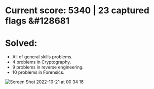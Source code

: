 # Current score: 5340 | 23 captured flags &#128681
# Solved: 
  - All of general skills problems.
  - 4 problems in Cryptography.
  - 9 problems in reverse engineering.
  - 10 problems in Forensics.

![Screen Shot 2022-10-21 at 00 34 16](https://user-images.githubusercontent.com/61026156/197078417-b487a3a0-3fdf-47eb-9075-0c4251830a7f.png)
